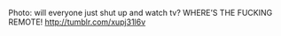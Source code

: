 Photo: will everyone just shut up and watch tv? WHERE’S THE FUCKING REMOTE! http://tumblr.com/xupj31l6v